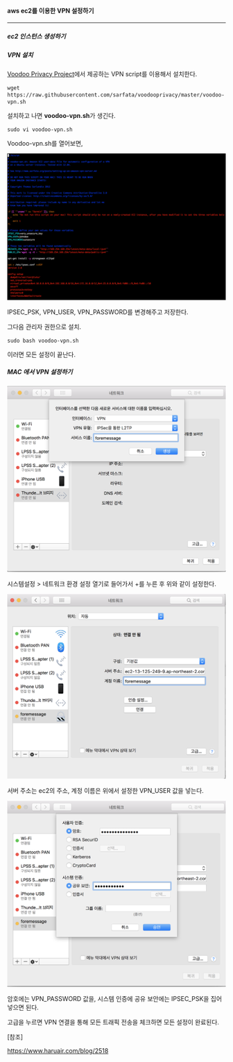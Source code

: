 #### aws ec2를 이용한 VPN 설정하기

-----------

##### ec2 인스턴스 생성하기



##### VPN 설치

 [Voodoo Privacy Project](https://github.com/sarfata/voodooprivacy)에서 제공하는 VPN script를 이용해서 설치한다.

~~~shell
wget https://raw.githubusercontent.com/sarfata/voodooprivacy/master/voodoo-vpn.sh	
~~~

설치하고 나면 **voodoo-vpn.sh**가 생긴다.

~~~shell
sudo vi voodoo-vpn.sh	
~~~

Voodoo-vpn.sh를 열어보면,

![vpn install](./image/vpn_install.png)

IPSEC_PSK, VPN_USER, VPN_PASSWORD를 변경해주고 저장한다.



그다음 관리자 권한으로 설치.

~~~shell
sudo bash voodoo-vpn.sh
~~~

이러면 모든 설정이 끝난다.



##### MAC 에서 VPN 설정하기

![vpn1](./image/vpn1.png)

시스템설정 > 네트워크 환경 설정 열기로 들어가서  +를 누른 후 위와 같이 설정한다.



![vpn1](./image/vpn2.png)

서버 주소는 ec2의 주소, 계정 이름은 위에서 설정한 VPN_USER 값을 넣는다.



![vpn1](./image/vpn3.png)

암호에는 VPN_PASSWORD 값을,  시스템 인증에 공유 보안에는 IPSEC_PSK을 집어 넣으면 된다.

고급을 누르면 VPN 연결을 통해 모든 트래픽 전송을 체크하면 모든 설정이 완료된다.





[참조]

https://www.haruair.com/blog/2518

